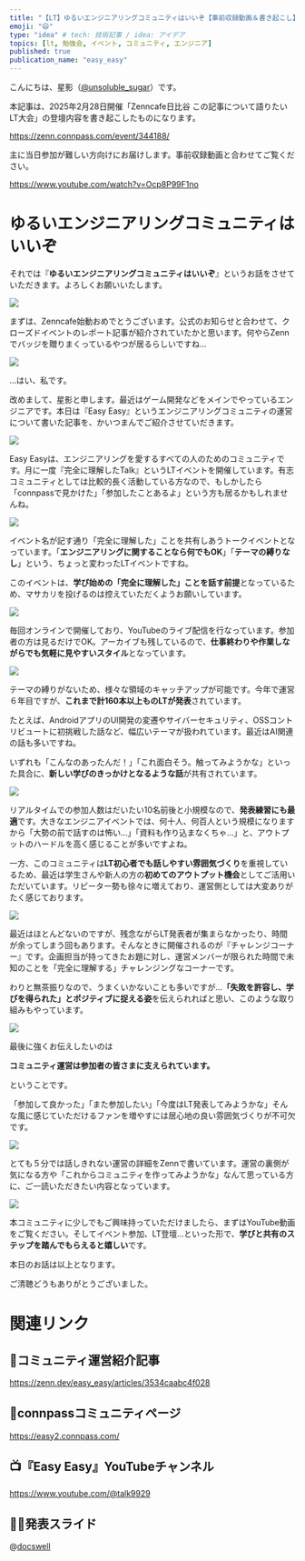 ```yaml
---
title: "【LT】ゆるいエンジニアリングコミュニティはいいぞ【事前収録動画＆書き起こし】"
emoji: "😄"
type: "idea" # tech: 技術記事 / idea: アイデア
topics: [lt, 勉強会, イベント, コミュニティ, エンジニア]
published: true
publication_name: "easy_easy"
---
```

こんにちは、星影（[@unsoluble_sugar](https://x.com/unsoluble_sugar)）です。

本記事は、2025年2月28日開催「Zenncafe日比谷 この記事について語りたいLT大会」の登壇内容を書き起こしたものになります。

https://zenn.connpass.com/event/344188/

主に当日参加が難しい方向けにお届けします。事前収録動画と合わせてご覧ください。

https://www.youtube.com/watch?v=Ocp8P99F1no

# ゆるいエンジニアリングコミュニティはいいぞ

それでは『**ゆるいエンジニアリングコミュニティはいいぞ**』というお話をさせていただきます。よろしくお願いいたします。

![](https://storage.googleapis.com/zenn-user-upload/c99d51d7d279-20250228.png)

まずは、Zenncafe始動おめでとうございます。公式のお知らせと合わせて、クローズドイベントのレポート記事が紹介されていたかと思います。何やらZennでバッジを贈りまくっているやつが居るらしいですね…

![](https://storage.googleapis.com/zenn-user-upload/064a303a2d48-20250228.png)

…はい、私です。

改めまして、星影と申します。最近はゲーム開発などをメインでやっているエンジニアです。本日は『Easy Easy』というエンジニアリングコミュニティの運営について書いた記事を、かいつまんでご紹介させていだきます。

![](https://storage.googleapis.com/zenn-user-upload/0ae861ce23ea-20250228.png)

Easy Easyは、エンジニアリングを愛するすべての人のためのコミュニティです。月に一度『完全に理解したTalk』というLTイベントを開催しています。有志コミュニティとしては比較的長く活動している方なので、もしかしたら「connpassで見かけた」「参加したことあるよ」という方も居るかもしれませんね。

![](https://storage.googleapis.com/zenn-user-upload/e173c5541657-20250228.png)

イベント名が記す通り「完全に理解した」ことを共有しあうトークイベントとなっています。「**エンジニアリングに関することなら何でもOK**」「**テーマの縛りなし**」という、ちょっと変わったLTイベントですね。

このイベントは、**学び始めの「完全に理解した」ことを話す前提**となっているため、マサカリを投げるのは控えていただくようお願いしています。

![](https://storage.googleapis.com/zenn-user-upload/5f1dc14a5035-20250228.png)

毎回オンラインで開催しており、YouTubeのライブ配信を行なっています。参加者の方は見るだけでOK。アーカイブも残しているので、**仕事終わりや作業しながらでも気軽に見やすいスタイル**となっています。

![](https://storage.googleapis.com/zenn-user-upload/49c3d57895dc-20250228.png)

テーマの縛りがないため、様々な領域のキャッチアップが可能です。今年で運営６年目ですが、**これまで計160本以上ものLTが発表**されています。

たとえば、AndroidアプリのUI開発の変遷やサイバーセキュリティ、OSSコントリビュートに初挑戦した話など、幅広いテーマが扱われています。最近はAI関連の話も多いですね。

いずれも「こんなのあったんだ！」「これ面白そう。触ってみようかな」といった具合に、**新しい学びのきっかけとなるような話**が共有されています。

![](https://storage.googleapis.com/zenn-user-upload/945c4e57380e-20250228.png)

リアルタイムでの参加人数はだいたい10名前後と小規模なので、**発表練習にも最適**です。大きなエンジニアイベントでは、何十人、何百人という規模になりますから「大勢の前で話すのは怖い…」「資料も作り込まなくちゃ…」と、アウトプットのハードルを高く感じることが多いですよね。

一方、このコミュニティは**LT初心者でも話しやすい雰囲気づくり**を重視しているため、最近は学生さんや新人の方の**初めてのアウトプット機会**としてご活用いただいています。リピーター勢も徐々に増えており、運営側としては大変ありがたく感じております。

![](https://storage.googleapis.com/zenn-user-upload/f0813f5467d8-20250228.png)

最近はほとんどないのですが、残念ながらLT発表者が集まらなかったり、時間が余ってしまう回もあります。そんなときに開催されるのが『チャレンジコーナー』です。企画担当が持ってきたお題に対し、運営メンバーが限られた時間で未知のことを「完全に理解する」チャレンジングなコーナーです。

わりと無茶振りなので、うまくいかないことも多いですが…**「失敗を許容し、学びを得られた」とポジティブに捉える姿**を伝えられればと思い、このような取り組みもやっています。

![](https://storage.googleapis.com/zenn-user-upload/0e46b010edc7-20250228.png)

最後に強くお伝えしたいのは

**コミュニティ運営は参加者の皆さまに支えられています。**

ということです。

「参加して良かった」「また参加したい」「今度はLT発表してみようかな」そんな風に感じていただけるファンを増やすには居心地の良い雰囲気づくりが不可欠です。

![](https://storage.googleapis.com/zenn-user-upload/6d64addc46c0-20250228.png)

とても５分では話しきれない運営の詳細をZennで書いています。運営の裏側が気になる方や「これからコミュニティを作ってみようかな」なんて思っている方に、ご一読いただきたい内容となっています。

![](https://storage.googleapis.com/zenn-user-upload/710502f9ed83-20250228.png)

本コミュニティに少しでもご興味持っていただけましたら、まずはYouTube動画をご覧ください。そしてイベント参加、LT登壇…といった形で、**学びと共有のステップを踏んでもらえると嬉しい**です。

本日のお話は以上となります。

ご清聴どうもありがとうございました。

# 関連リンク

## 📝コミュニティ運営紹介記事
https://zenn.dev/easy_easy/articles/3534caabc4f028

## 🙌connpassコミュニティページ
https://easy2.connpass.com/

## 📺️『Easy Easy』YouTubeチャンネル
https://www.youtube.com/@talk9929

## 👨‍🎓発表スライド
@[docswell](https://www.docswell.com/s/unsoluble_sugar/5DN6XL-2025-02-28-012128)